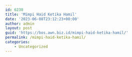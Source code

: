 ```yaml
---
id: 6230
title: 'Mimpi Haid Ketika Hamil'
date: '2023-06-08T23:12:23+00:00'
author: admin
layout: post
guid: 'https://bos.awn.biz.id/mimpi-haid-ketika-hamil/'
permalink: /mimpi-haid-ketika-hamil/
categories:
    - Uncategorized
---
```


